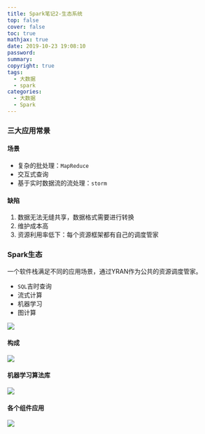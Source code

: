 ```yaml
---
title: Spark笔记2-生态系统
top: false
cover: false
toc: true
mathjax: true
date: 2019-10-23 19:08:10
password:
summary:
copyright: true
tags:
  - 大数据
  - spark
categories:
  - 大数据
  - Spark
---
```


### 三大应用常景

#### 场景

- 复杂的批处理：`MapReduce`
- 交互式查询
- 基于实时数据流的流处理：`storm`

#### 缺陷

1. 数据无法无缝共享，数据格式需要进行转换
2. 维护成本高
3. 资源利用率低下：每个资源框架都有自己的调度管家

<!--MORE-->

### Spark生态

一个软件栈满足不同的应用场景，通过YRAN作为公共的资源调度管家。

- `SQL`吉时查询
- 流式计算
- 机器学习
- 图计算

![](https://s2.ax1x.com/2019/10/23/KYgPh9.png)

#### 构成

![](https://s2.ax1x.com/2019/10/23/Kt9JKI.md.png)

#### 机器学习算法库

![](https://s2.ax1x.com/2019/10/23/Kt9yMn.png)

#### 各个组件应用

![](https://s2.ax1x.com/2019/10/23/Kt9WIU.png)
